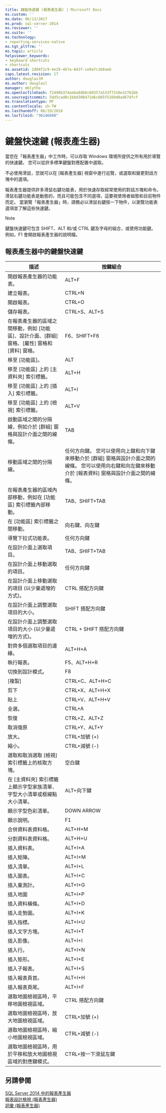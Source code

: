 ```yaml
---
title: 鍵盤快速鍵 (報表產生器) | Microsoft Docs
ms.custom: ''
ms.date: 06/13/2017
ms.prod: sql-server-2014
ms.reviewer: ''
ms.suite: ''
ms.technology:
- reporting-services-native
ms.tgt_pltfrm: ''
ms.topic: article
helpviewer_keywords:
- keyboard shortcuts
- shortcuts
ms.assetid: 2d04f2c9-4e29-4b7a-843f-ce9a7c168aeb
caps.latest.revision: 17
author: douglaslM
ms.author: douglasl
manager: mblythe
ms.openlocfilehash: f2498b374ae6a0db8c60357a533f7318e32761bb
ms.sourcegitcommit: 5dd5cad0c1bbd308471d6c885f516948ad67dfcf
ms.translationtype: MT
ms.contentlocale: zh-TW
ms.lasthandoff: 06/19/2018
ms.locfileid: "36146698"
---
```

# <a name="keyboard-shortcuts-report-builder"></a>鍵盤快速鍵 (報表產生器)
  當您在「報表產生器」中工作時，可以存取 Windows 環境所提供之所有用於導覽的快速鍵。 您可以從許多標準鍵盤對應配置中選取。  
  
 不必使用滑鼠，您就可以在 [報表產生器] 視窗中進行巡覽，或選取和變更對話方塊中的選項。  
  
 報表產生器提供許多滑鼠右鍵功能表，用於快速存取經常使用的對話方塊和命令。 滑鼠右鍵功能表是動態的，而且可能包含不同選項，這要視使用者組態和目前物件而定。 當瀏覽「報表產生器」時，請務必以滑鼠右鍵按一下物件，以瀏覽功能表選項並了解這些快速鍵。  
  
> [!NOTE]  
>  鍵盤快速鍵可包含 SHIFT、ALT 和/或 CTRL 鍵及字母的組合，或使用功能鍵。 例如，F1 會開啟報表產生器的說明檔。  
  
## <a name="keyboard-shortcuts-in-report-builder"></a>報表產生器中的鍵盤快速鍵  
  
|描述|按鍵組合|  
|-----------------|---------------------|  
|開啟報表產生器的功能表。|ALT+F|  
|建立報表。|CTRL+N|  
|開啟報表。|CTRL+O|  
|儲存報表。|CTRL+S、ALT+S|  
|在報表產生器的區域之間移動，例如 [功能區]、設計介面、[群組] 窗格、[屬性] 窗格和 [資料] 窗格。|F6、SHIFT+F6|  
|移至 [功能區]。|ALT|  
|移至 [功能區] 上的 [主資料夾] 索引標籤。|ALT+H|  
|移至 [功能區] 上的 [插入] 索引標籤。|ALT+I|  
|移至 [功能區] 上的 [檢視] 索引標籤。|ALT+V|  
|啟動區域之間的分隔線，例如介於 [群組] 窗格與設計介面之間的線條。|TAB|  
|移動區域之間的分隔線。|任何方向鍵。 您可以使用向上鍵和向下鍵來移動介於 [群組] 窗格與設計介面之間的線條。 您可以使用向右鍵和向左鍵來移動介於 [報表資料] 窗格與設計介面之間的線條。|  
|在報表產生器的區域內部移動，例如在 [功能區] 索引標籤內部移動。|TAB、SHIFT+TAB|  
|在 [功能區] 索引標籤之間移動。|向右鍵、向左鍵|  
|導覽下拉式功能表。|任何方向鍵|  
|在設計介面上選取項目。|TAB、SHIFT+TAB|  
|在設計介面上移動選取的項目。|任何方向鍵|  
|在設計介面上移動選取的項目 (以少量遞增的方式)。|CTRL 搭配方向鍵|  
|在設計介面上調整選取項目的大小。|SHIFT 搭配方向鍵|  
|在設計介面上調整選取項目的大小 (以少量遞增的方式)。|CTRL + SHIFT 搭配方向鍵|  
|對齊多個選取項目的邊緣。|ALT+H+A|  
|執行報表。|F5、ALT+H+R|  
|切換到設計模式。|F8|  
|[複製]|CTRL+C、ALT+H+C|  
|剪下|CTRL+X、ALT+H+X|  
|貼上|CTRL+V、ALT+H+V|  
|全選。|CTRL+A|  
|恢復|CTRL+Z、ALT+Z|  
|取消復原|CTRL+Y、ALT+Y|  
|放大。|CTRL+加號 (+)|  
|縮小。|CTRL+減號 (-)|  
|選取和取消選取 [檢視] 索引標籤上的核取方塊。|空白鍵|  
|在 [主資料夾] 索引標籤上顯示字型家族清單、字型大小清單或框線點大小清單。|ALT+向下鍵|  
|顯示字型色彩清單。|DOWN ARROW|  
|顯示說明。|F1|  
|合併資料表資料格。|ALT+H+M|  
|分割資料表資料格。|ALT+H+U|  
|插入資料表。|ALT+I+A|  
|插入矩陣。|ALT+I+M|  
|插入清單。|ALT+I+L|  
|插入圖表。|ALT+I+C|  
|插入量測計。|ALT+I+G|  
|插入地圖|ALT+I+P|  
|插入資料橫條。|ALT+I+D|  
|插入走勢圖。|ALT+I+K|  
|插入指標。|ALT+I+U|  
|插入文字方塊。|ALT+I+T|  
|插入影像。|ALT+I+I|  
|插入行。|ALT+I+N|  
|插入矩形。|ALT+I+E|  
|插入子報表。|ALT+I+S|  
|插入報表頁首。|ALT+I+H|  
|插入報表頁尾。|ALT+I+F|  
|選取地圖檢視區時，平移地圖檢視區域。|CTRL 搭配方向鍵|  
|選取地圖檢視區時，放大地圖檢視區域。|CTRL+加號 (+)|  
|選取地圖檢視區時，縮小地圖檢視區域。|CTRL+減號 (-)|  
|選取地圖檢視區時，用於平移和放大地圖檢視區域的對應鍵模式。|CTRL+按一下滑鼠左鍵|  
  
## <a name="see-also"></a>另請參閱  
 [SQL Server 2014 中的報表產生器](report-builder-in-sql-server-2016.md)   
 [報表設計檢視 &#40;報表產生器&#41;](report-design-view-report-builder.md)   
 [詞彙 &#40;報表產生器&#41;](glossary-report-builder.md)  
  
  
